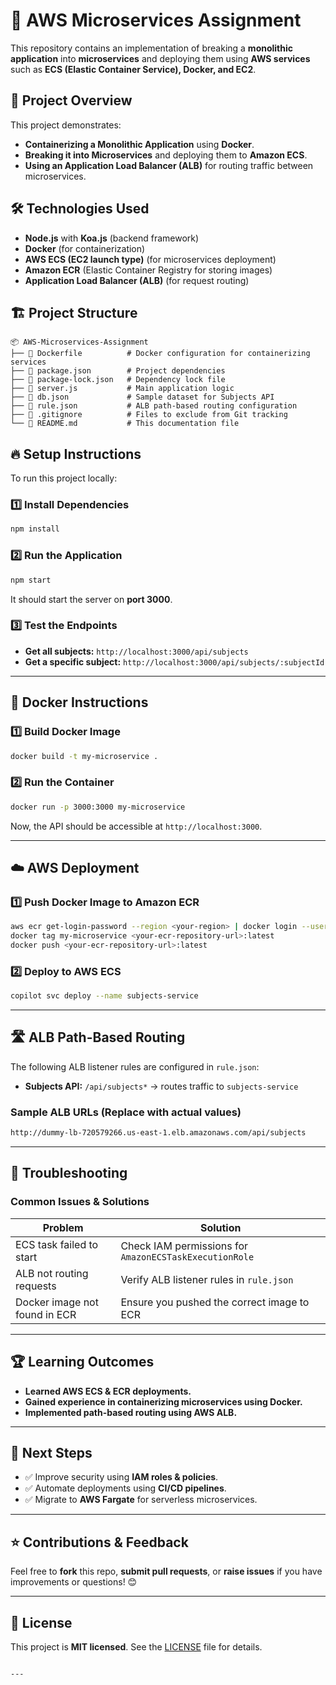 
# 🚀 AWS Microservices Assignment

This repository contains an implementation of breaking a **monolithic application** into **microservices** and deploying them using **AWS services** such as **ECS (Elastic Container Service), Docker, and EC2**.

## 📌 Project Overview
This project demonstrates:
- **Containerizing a Monolithic Application** using **Docker**.
- **Breaking it into Microservices** and deploying them to **Amazon ECS**.
- **Using an Application Load Balancer (ALB)** for routing traffic between microservices.

## 🛠 Technologies Used
- **Node.js** with **Koa.js** (backend framework)
- **Docker** (for containerization)
- **AWS ECS (EC2 launch type)** (for microservices deployment)
- **Amazon ECR** (Elastic Container Registry for storing images)
- **Application Load Balancer (ALB)** (for request routing)

## 🏗️ Project Structure
```
📦 AWS-Microservices-Assignment
├── 📜 Dockerfile          # Docker configuration for containerizing services
├── 📜 package.json        # Project dependencies
├── 📜 package-lock.json   # Dependency lock file
├── 📜 server.js           # Main application logic
├── 📜 db.json             # Sample dataset for Subjects API
├── 📜 rule.json           # ALB path-based routing configuration
├── 📜 .gitignore          # Files to exclude from Git tracking
└── 📜 README.md           # This documentation file
```

## 🔥 Setup Instructions
To run this project locally:

### **1️⃣ Install Dependencies**
```sh
npm install
```

### **2️⃣ Run the Application**
```sh
npm start
```
It should start the server on **port 3000**.

### **3️⃣ Test the Endpoints**
- **Get all subjects:** `http://localhost:3000/api/subjects`
- **Get a specific subject:** `http://localhost:3000/api/subjects/:subjectId`

---

## 🐳 Docker Instructions
### **1️⃣ Build Docker Image**
```sh
docker build -t my-microservice .
```

### **2️⃣ Run the Container**
```sh
docker run -p 3000:3000 my-microservice
```
Now, the API should be accessible at `http://localhost:3000`.

---

## ☁️ AWS Deployment
### **1️⃣ Push Docker Image to Amazon ECR**
```sh
aws ecr get-login-password --region <your-region> | docker login --username AWS --password-stdin <your-ecr-repository-url>
docker tag my-microservice <your-ecr-repository-url>:latest
docker push <your-ecr-repository-url>:latest
```

### **2️⃣ Deploy to AWS ECS**
```sh
copilot svc deploy --name subjects-service
```

---

## 🛣️ ALB Path-Based Routing
The following ALB listener rules are configured in `rule.json`:
- **Subjects API:** `/api/subjects*` → routes traffic to `subjects-service`

### **Sample ALB URLs (Replace with actual values)**
```sh
http://dummy-lb-720579266.us-east-1.elb.amazonaws.com/api/subjects
```

---

## 🔧 Troubleshooting
### **Common Issues & Solutions**
| Problem | Solution |
|---------|----------|
| ECS task failed to start | Check IAM permissions for `AmazonECSTaskExecutionRole` |
| ALB not routing requests | Verify ALB listener rules in `rule.json` |
| Docker image not found in ECR | Ensure you pushed the correct image to ECR |

---

## 🏆 Learning Outcomes
- **Learned AWS ECS & ECR deployments.**
- **Gained experience in containerizing microservices using Docker.**
- **Implemented path-based routing using AWS ALB.**

---



## 🎯 Next Steps
- ✅ Improve security using **IAM roles & policies**.
- ✅ Automate deployments using **CI/CD pipelines**.
- ✅ Migrate to **AWS Fargate** for serverless microservices.

---

## ⭐ Contributions & Feedback
Feel free to **fork** this repo, **submit pull requests**, or **raise issues** if you have improvements or questions! 😊

---

## 📜 License
This project is **MIT licensed**. See the [LICENSE](LICENSE) file for details.
```

---

